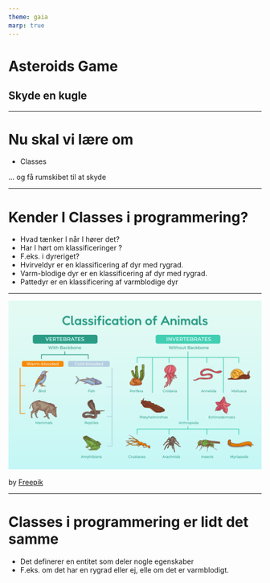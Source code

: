 ```yaml
---
theme: gaia
marp: true
---
```

<style>
.container{
    display: flex;
}
.col{
    flex: 1;
}
</style>
<!-- need to enable HTML in the MARP extension -->

# Asteroids Game

## Skyde en kugle


---

# Nu skal vi lære om

* Classes

... og få rumskibet til at skyde

---

# Kender I Classes i programmering?

* Hvad tænker I når I hører det?
* Har I hørt om klassificeringer ?
* F.eks. i dyreriget?
* Hvirveldyr er en klassificering af dyr med rygrad.
* Varm-blodige dyr er en klassificering af dyr med rygrad.
* Pattedyr er en klassificering af varmblodige dyr

---

![bg fit](resources/classification-of-animals.jpg)

by <a href="https://www.freepik.com/free-vector/hand-drawn-classification-animals-infographic_26526557.htm">Freepik</a>

---

# Classes i programmering er lidt det samme

* Det definerer en entitet som deler nogle egenskaber
* F.eks. om det har en rygrad eller ej, elle om det er varmblodigt.


<div class="container">

<div class="col">

```python


```

</div>

<div class="col">

```python


```

</div>

</div>


